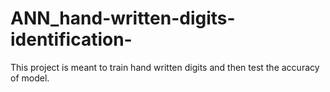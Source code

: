 # ANN_hand-written-digits-identification-
This project is meant to train hand written digits and then test the accuracy of model.

